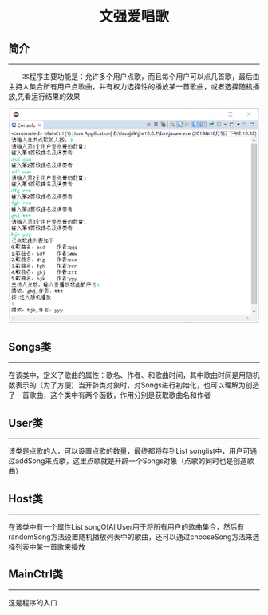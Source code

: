 <h1 align=center>文强爱唱歌</h1>
<h2>简介</h2>
<hr/>
<p style="text-indent:2em">本程序主要功能是：允许多个用户点歌，而且每个用户可以点几首歌，最后由主持人集合所有用户点歌曲，并有权力选择性的播放某一首歌曲，或者选择随机播放,先看运行结果的效果</p>
<div align=center><img src="https://github.com/xyygudu/SingSongs/blob/master/images/V%252S5~OSUZE)0PQNRLBK93Y.png" width="500"  alt="图片加载失败"/></div>
<h2>Songs类</h2><hr/>
在该类中，定义了歌曲的属性：歌名、作者、和歌曲时间，其中歌曲时间是用随机数表示的（为了方便）当开辟类对象时，对Songs进行初始化，也可以理解为创造了一首歌曲，这个类中有两个函数，作用分别是获取歌曲名和作者
<h2>User类</h2><hr/>
该类是点歌的人，可以设置点歌的数量，最终都将存到List<Songs> songlist中，用户可通过addSong来点歌，这里点歌就是开辟一个Songs对象（点歌的同时也是创造歌曲）
<h2>Host类</h2><hr/>
在该类中有一个属性List<Songs> songOfAllUser用于将所有用户的歌曲集合，然后有randomSong方法设置随机播放列表中的歌曲，还可以通过chooseSong方法来选择列表中某一首歌来播放
<h2>MainCtrl类</h2><hr/>
这是程序的入口

